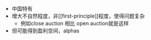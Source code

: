 - 中国特有
- 增大不自然程度，非[[first-principle]]程度，使得问题复杂
  - 例如close auction 相比 open auction就是这样
- 但可能得到盈利空间，alphas